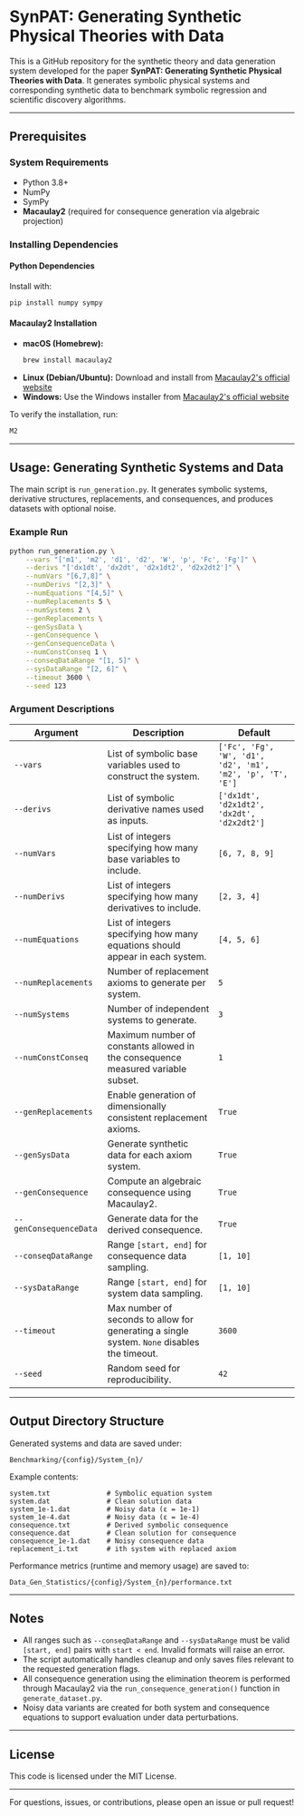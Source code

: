 # SynPAT: Generating Synthetic Physical Theories with Data

This is a GitHub repository for the synthetic theory and data generation system developed for the paper **SynPAT: Generating Synthetic Physical Theories with Data**. It generates symbolic physical systems and corresponding synthetic data to benchmark symbolic regression and scientific discovery algorithms.

---

## Prerequisites

### System Requirements
- Python 3.8+
- NumPy
- SymPy
- **Macaulay2** (required for consequence generation via algebraic projection)

### Installing Dependencies

#### Python Dependencies
Install with:
```bash
pip install numpy sympy
```

#### Macaulay2 Installation

- **macOS (Homebrew):**
  ```bash
  brew install macaulay2
  ```
- **Linux (Debian/Ubuntu):** Download and install from [Macaulay2's official website](https://macaulay2.com/Downloads/)
- **Windows:** Use the Windows installer from [Macaulay2's official website](https://macaulay2.com/Downloads/)

To verify the installation, run:
```bash
M2
```

---

## Usage: Generating Synthetic Systems and Data

The main script is `run_generation.py`. It generates symbolic systems, derivative structures, replacements, and consequences, and produces datasets with optional noise.

### Example Run

```bash
python run_generation.py \
    --vars "['m1', 'm2', 'd1', 'd2', 'W', 'p', 'Fc', 'Fg']" \
    --derivs "['dx1dt', 'dx2dt', 'd2x1dt2', 'd2x2dt2']" \
    --numVars "[6,7,8]" \
    --numDerivs "[2,3]" \
    --numEquations "[4,5]" \
    --numReplacements 5 \
    --numSystems 2 \
    --genReplacements \
    --genSysData \
    --genConsequence \
    --genConsequenceData \
    --numConstConseq 1 \
    --conseqDataRange "[1, 5]" \
    --sysDataRange "[2, 6]" \
    --timeout 3600 \
    --seed 123
```

### Argument Descriptions

| Argument               | Description                                                                 | Default |
|------------------------|-----------------------------------------------------------------------------|---------|
| `--vars`               | List of symbolic base variables used to construct the system.              | `['Fc', 'Fg', 'W', 'd1', 'd2', 'm1', 'm2', 'p', 'T', 'E']` |
| `--derivs`             | List of symbolic derivative names used as inputs.                          | `['dx1dt', 'd2x1dt2', 'dx2dt', 'd2x2dt2']` |
| `--numVars`            | List of integers specifying how many base variables to include.            | `[6, 7, 8, 9]` |
| `--numDerivs`          | List of integers specifying how many derivatives to include.               | `[2, 3, 4]` |
| `--numEquations`       | List of integers specifying how many equations should appear in each system. | `[4, 5, 6]` |
| `--numReplacements`    | Number of replacement axioms to generate per system.                       | `5` |
| `--numSystems`         | Number of independent systems to generate.                                 | `3` |
| `--numConstConseq`     | Maximum number of constants allowed in the consequence measured variable subset. | `1` |
| `--genReplacements`    | Enable generation of dimensionally consistent replacement axioms.          | `True` |
| `--genSysData`         | Generate synthetic data for each axiom system.                             | `True` |
| `--genConsequence`     | Compute an algebraic consequence using Macaulay2.                          | `True` |
| `--genConsequenceData` | Generate data for the derived consequence.                                 | `True` |
| `--conseqDataRange`    | Range `[start, end]` for consequence data sampling.                        | `[1, 10]` |
| `--sysDataRange`       | Range `[start, end]` for system data sampling.                             | `[1, 10]` |
| `--timeout`            | Max number of seconds to allow for generating a single system. `None` disables the timeout. | `3600` |
| `--seed`               | Random seed for reproducibility.                                           | `42` |

---

## Output Directory Structure

Generated systems and data are saved under:

```
Benchmarking/{config}/System_{n}/
```

Example contents:

```
system.txt              # Symbolic equation system
system.dat              # Clean solution data
system_1e-1.dat         # Noisy data (ε = 1e-1)
system_1e-4.dat         # Noisy data (ε = 1e-4)
consequence.txt         # Derived symbolic consequence
consequence.dat         # Clean solution for consequence
consequence_1e-1.dat    # Noisy consequence data
replacement_i.txt       # ith system with replaced axiom 
```

Performance metrics (runtime and memory usage) are saved to:

```
Data_Gen_Statistics/{config}/System_{n}/performance.txt
```

---

## Notes

- All ranges such as `--conseqDataRange` and `--sysDataRange` must be valid `[start, end]` pairs with `start < end`. Invalid formats will raise an error.
- The script automatically handles cleanup and only saves files relevant to the requested generation flags.
- All consequence generation using the elimination theorem is performed through Macaulay2 via the `run_consequence_generation()` function in `generate_dataset.py`.
- Noisy data variants are created for both system and consequence equations to support evaluation under data perturbations.

---

## License

This code is licensed under the MIT License.

---

For questions, issues, or contributions, please open an issue or pull request!
